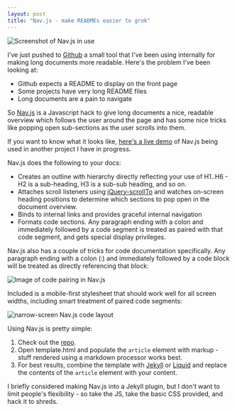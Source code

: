 ```yaml
---
layout: post
title: "Nav.js - make READMEs easier to grok"
---
```


[repo]: http://github.com/danski/nav.js
[spah]: http://danski.github.com/spah
[jekyll]: http://github.com/mojombo/jekyll
[liquid]: http://github.com/tobias/liquid
[scrollTo]: http://flesler.blogspot.co.uk/2007/10/jqueryscrollto.html

<img src="https://img.skitch.com/20120427-rnce73fhm3qq25qww82mj98iff.png" alt="Screenshot of Nav.js in use" />

I've just pushed to [Github][repo] a small tool that I've been using internally for making long documents more readable. Here's the problem I've been looking at:

- Github expects a README to display on the front page
- Some projects have very long README files
- Long documents are a pain to navigate

So [Nav.js][repo] is a Javascript hack to give long documents a nice, readable overview which follows the user around the page and has some nice tricks like popping open sub-sections as the user scrolls into them.

If you want to know what it looks like, [here's a live demo][spah] of Nav.js being used in another project I have in progress.

Nav.js does the following to your docs:

- Creates an outline with hierarchy directly reflecting your use of H1..H6 - H2 is a sub-heading, H3 is a sub-sub heading, and so on.
- Attaches scroll listeners using [jQuery-scrollTo][scrollTo] and watches on-screen heading positions to determine which sections to pop open in the document overview.
- Binds to internal links and provides graceful internal navigation
- Formats code sections. Any paragraph ending with a colon and immediately followed by a code segment is treated as paired with that code segment, and gets special display privileges.

Nav.js also has a couple of tricks for code documentation specifically. Any paragraph ending with a colon (:) and immediately followed by a code block will be treated as directly referencing that block:

<img src="https://img.skitch.com/20120503-tedxb4c5s59e7wfe794drc9mii.png" alt="Image of code pairing in Nav.js" />

Included is a mobile-first stylesheet that should work well for all screen widths, including smart treatment of paired code segments:

<img src="https://img.skitch.com/20120503-kwjbs9erwn6n46knggigtu9bm1.png" alt="narrow-screen Nav.js code layout" />

Using Nav.js is pretty simple:

1. Check out the [repo][repo].
2. Open template.html and populate the <code>article</code> element with markup - stuff rendered using a markdown processor works best.
3. For best results, combine the template with [Jekyll][jekyll] or [Liquid][liquid] and replace the contents of the <code>article</code> element with your content.

I briefly considered making Nav.js into a Jekyll plugin, but I don't want to limit people's flexibility - so take the JS, take the basic CSS provided, and hack it to shreds.